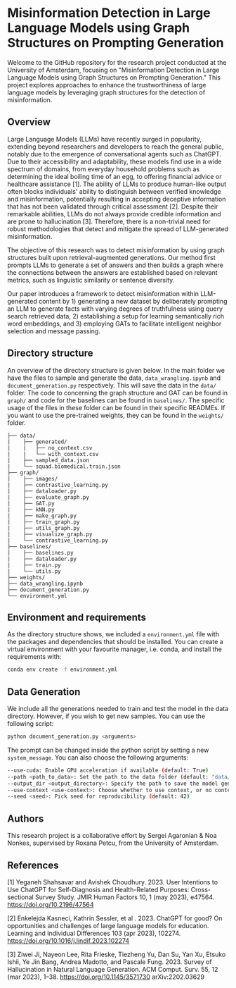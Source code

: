 # Misinformation Detection in Large Language Models using Graph Structures on Prompting Generation

Welcome to the GitHub repository for the research project conducted at the University of Amsterdam, focusing on "Misinformation Detection in Large Language Models using Graph Structures on Prompting Generation." This project explores approaches to enhance the trustworthiness of large language models by leveraging graph structures for the detection of misinformation.

## Overview

Large Language Models (LLMs) have recently surged in popularity, extending beyond researchers and developers to reach the general public, notably due to the emergence of conversational agents such as ChatGPT. Due to their accessibility and adaptability, these models find use in a wide spectrum of domains, from everyday household problems such as determining the ideal boiling time of an egg, to offering financial advice or healthcare assistance [1]. The ability of LLMs to produce human-like output often blocks individuals' ability to distinguish between verified knowledge and misinformation, potentially resulting in accepting deceptive information that has not been validated through critical assessment [2]. Despite their remarkable abilities, LLMs do not always provide credible information and are prone to hallucination [3]. Therefore, there is a non-trivial need for robust methodologies that detect and mitigate the spread of LLM-generated misinformation.

The objective of this research was to detect misinformation by using graph structures built upon retrieval-augmented generations. Our method first prompts LLMs to generate a set of answers and then builds a graph where the connections between the answers are established based on relevant metrics, such as linguistic similarity or sentence diversity.

Our paper introduces a framework to detect misinformation within LLM-generated content by 1) generating a new dataset by deliberately prompting an LLM to generate facts with varying degrees of truthfulness using query search retrieved data, 2) establishing a setup for learning semantically rich word embeddings, and 3) employing GATs to facilitate intelligent neighbor selection and message passing. 

## Directory structure

An overview of the directory structure is given below. In the main folder we have the files to sample and generate the data, `data_wrangling.ipynb` and `document_generation.py` respectively. This will save the data in the `data/` folder. The code to concerning the graph structure and GAT can be found in `graph/` and code for the baselines can be found in `baselines/`. The specific usage of the files in these folder can be found in their specific READMEs. If you want to use the pre-trained weights, they can be found in the `weights/` folder.

```tree
├── data/
|    ├── generated/
|    |   ├── no_context.csv
|    |   └── with_context.csv
|    ├── sampled_data.json
|    └── squad.biomedical.train.json
├── graph/
|    ├── images/
|    ├── contrastive_learning.py
|    ├── dataloader.py
|    ├── evaluate_graph.py
|    ├── GAT.py
|    ├── kNN.py
|    ├── make_graph.py
|    ├── train_graph.py
|    ├── utils_graph.py
|    ├── visualize_graph.py
|    └── contrastive_learning.py
├── baselines/
|    ├── baselines.py
|    ├── dataloader.py
|    ├── train.py
|    └── utils.py
├── weights/
├── data_wrangling.ipynb
├── document_generation.py
└── environment.yml
```

## Environment and requirements

As the directory structure shows, we included a `environment.yml` file with the packages and dependencies that should be installed. You can create a virtual environment with your favourite manager, i.e. conda, and install the requirements with:

```bash
conda env create -f environment.yml
```
## Data Generation

We include all the generations needed to train and test the model in the data directory. However, if you wish to get new samples. You can use the following script:

```bash
python document_generation.py <arguments>
```

The prompt can be changed inside the python script by setting a new `system_message`. You can also choose the following arguments:
```bash
--use-cuda: Enable GPU acceleration if available (default: True)
--path <path_to_data>: Set the path to the data folder (default: "data/sampled_data.json")
--output_dir <output_directory>: Specify the path to save the model generations (default: "data/generated/")
--use-context <use-context>: Choose whether to use context, or no context prompt (default: False)
--seed <seed>: Pick seed for reproducibility (default: 42)
```


## Authors

This research project is a collaborative effort by Sergei Agaronian & Noa Nonkes, supervised by Roxana Petcu, from the University of Amsterdam.

## References

[1] Yeganeh Shahsavar and Avishek Choudhury. 2023. User Intentions to Use ChatGPT for Self-Diagnosis and Health-Related Purposes: Cross-sectional Survey Study. JMIR Human Factors 10, 1 (may 2023), e47564. https://doi.org/10.2196/47564

[2] Enkelejda Kasneci, Kathrin Sessler, et al . 2023. ChatGPT for good? On opportunities and challenges of large language models for education. Learning and Individual Differences 103 (apr 2023), 102274. https://doi.org/10.1016/j.lindif.2023.102274

[3] Ziwei Ji, Nayeon Lee, Rita Frieske, Tiezheng Yu, Dan Su, Yan Xu, Etsuko Ishii, Ye Jin Bang, Andrea Madotto, and Pascale Fung. 2023. Survey of Hallucination in Natural Language Generation. ACM Comput. Surv. 55, 12 (mar 2023), 1–38. https://doi.org/10.1145/3571730 arXiv:2202.03629
